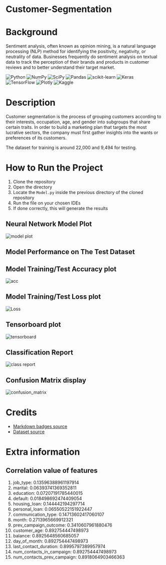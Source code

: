 # Customer-Segmentation
# Background
Sentiment analysis, often known as opinion mining, is a natural language processing (NLP) method for identifying the positivity, negativity, or neutrality of data. Businesses frequently do sentiment analysis on textual data to track the perception of their brands and products in customer reviews and to better understand their target market.

![Python](https://img.shields.io/badge/python-3670A0?style=for-the-badge&logo=python&logoColor=ffdd54)
![NumPy](https://img.shields.io/badge/numpy-%23013243.svg?style=for-the-badge&logo=numpy&logoColor=white)
![SciPy](https://img.shields.io/badge/SciPy-%230C55A5.svg?style=for-the-badge&logo=scipy&logoColor=%white)
![Pandas](https://img.shields.io/badge/pandas-%23150458.svg?style=for-the-badge&logo=pandas&logoColor=white)
![scikit-learn](https://img.shields.io/badge/scikit--learn-%23F7931E.svg?style=for-the-badge&logo=scikit-learn&logoColor=white)
![Keras](https://img.shields.io/badge/Keras-%23D00000.svg?style=for-the-badge&logo=Keras&logoColor=white)
![TensorFlow](https://img.shields.io/badge/TensorFlow-%23FF6F00.svg?style=for-the-badge&logo=TensorFlow&logoColor=white)
![Plotly](https://img.shields.io/badge/Plotly-%233F4F75.svg?style=for-the-badge&logo=plotly&logoColor=white)
![Kaggle](https://img.shields.io/badge/Kaggle-035a7d?style=for-the-badge&logo=kaggle&logoColor=white)

# Description
Customer segmentation is the process of grouping customers according to their interests, occupation, age, and gender into subgroups that share certain traits. In order to build a marketing plan that targets the most lucrative sectors, the company must first gather insights into the wants or preferences of its customers.

The dataset for training is around 22,000 and 9,494 for testing.

# How to Run the Project
1. Clone the repository
2. Open the directory
3. Locate the `Model.py` inside the previous directory of the cloned repository
4. Run the file on your chosen IDEs
5. If done correctly, this will generate the results

## Neural Network Model Plot
![model plot](src/output.png)

## Model Performance on The Test Dataset
## Model Training/Test Accuracy plot
![acc](src/acc.png)
## Model Training/Test Loss plot
![Loss](src/loss.png)
## Tensorboard plot
![tensorboard](src/tensorboard.png)
## Classification Report
![class report](src/class_report.png)
## Confusion Matrix display
![confusion_matrix](src/confusion_matrix.png)


# Credits
- [Markdown badges source](https://github.com/Ileriayo/markdown-badges)
- [Dataset source]([https://raw.githubusercontent.com/Ankit152/IMDB-sentiment-analysis/master/IMDB-Dataset.csv](https://www.kaggle.com/datasets/kunalgupta2616/hackerearth-customer-segmentation-hackathon))

# Extra information
## Correlation value of features
1. job_type: 0.13596388961197914
2. marital: 0.06393741369352811
3. education: 0.07207191785440015
4. default: 0.018498692474409054
5. housing_loan: 0.144442194297714
6. personal_loan: 0.06550522151922447
7. communication_type: 0.14713602417060107
8. month: 0.2713965669912321
9. prev_campaign_outcome: 0.3410607961880476
10. customer_age: 0.892754447498973
11. balance: 0.8925648560685057
12. day_of_month: 0.892754447498973
13. last_contact_duration: 0.8995797389957974
14. num_contacts_in_campaign: 0.892754447498973
15. num_contacts_prev_campaign: 0.8918064903466363
